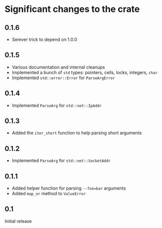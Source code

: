 # Significant changes to the crate

## 0.1.6

* Semver trick to depend on 1.0.0

## 0.1.5

* Various documentation and internal cleanups
* Implemented a bunch of `std` types: pointers, cells, locks, integers, `char`
* Implemented `std::error::Error` for `ParseArgError`

## 0.1.4

* Implemented `ParseArg` for `std::net::IpAddr`

## 0.1.3

* Added the `iter_short` function to help parsing short arguments

## 0.1.2

* Implemented `ParseArg` for `std::net::SocketAddr`

## 0.1.1

* Added helper function for parsing `--foo=bar` arguments
* Added `map_or` method to `ValueError`

## 0.1

Initial release
